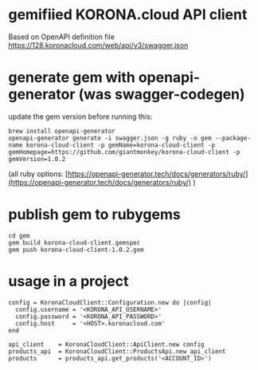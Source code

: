# gemifiied KORONA.cloud API client
Based on OpenAPI definition file https://128.koronacloud.com/web/api/v3/swagger.json

# generate gem with openapi-generator (was swagger-codegen)
update the gem version before running this:
```
brew install openapi-generator
openapi-generator generate -i swagger.json -g ruby -o gem --package-name korona-cloud-client -p gemName=korona-cloud-client -p gemHomepage=https://github.com/giantmonkey/korona-cloud-client -p gemVersion=1.0.2
```
(all ruby options:  [https://openapi-generator.tech/docs/generators/ruby/](https://openapi-generator.tech/docs/generators/ruby/) )

# publish gem to rubygems
```
cd gem
gem build korona-cloud-client.gemspec
gem push korona-cloud-client-1.0.2.gem
```

# usage in a project
```
config = KoronaCloudClient::Configuration.new do |config|
  config.username = '<KORONA_API_USERNAME>'
  config.password = '<KORONA_API_PASSWORD>'
  config.host     = '<HOST>.koronacloud.com'
end

api_client    = KoronaCloudClient::ApiClient.new config
products_api  = KoronaCloudClient::ProductsApi.new api_client
products      = products_api.get_products('<ACCOUNT_ID>')
```
